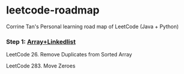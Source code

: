 # leetcode-roadmap
Corrine Tan's Personal learning road map of LeetCode (Java + Python)

### Step 1: [Array+Linkedlist](https://github.com/CorrineTan/leetcode-roadmap/tree/main/Array%2BLinkedlist)  

LeetCode 26. Remove Duplicates from Sorted Array

LeetCode 283. Move Zeroes
